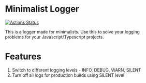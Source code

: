 # Minimalist Logger

[![Actions Status](https://github.com/anirudh-janga/minimalist-logger/workflows/CI/badge.svg)](https://github.com/anirudh-janga/minimalist-logger/actions)

This is a logger made for minimalists. Use this to solve your logging problems for your Javascript/Typescript projects.

# Features

1. Switch to different logging levels - INFO, DEBUG, WARN, SILENT
2. Turn off all logs for production builds using SILENT level

